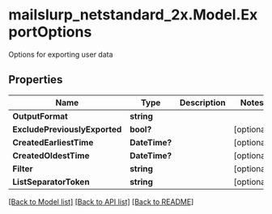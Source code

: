 # mailslurp_netstandard_2x.Model.ExportOptions
Options for exporting user data

## Properties

Name | Type | Description | Notes
------------ | ------------- | ------------- | -------------
**OutputFormat** | **string** |  | 
**ExcludePreviouslyExported** | **bool?** |  | [optional] 
**CreatedEarliestTime** | **DateTime?** |  | [optional] 
**CreatedOldestTime** | **DateTime?** |  | [optional] 
**Filter** | **string** |  | [optional] 
**ListSeparatorToken** | **string** |  | [optional] 

[[Back to Model list]](../README#documentation-for-models) [[Back to API list]](../README#documentation-for-api-endpoints) [[Back to README]](../README)


